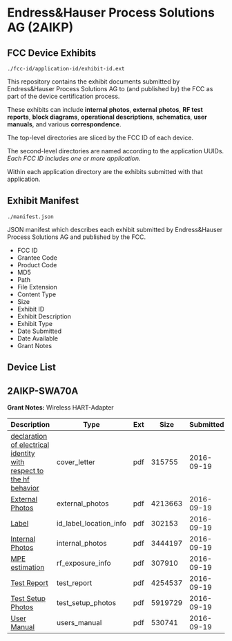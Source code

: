 # Endress&Hauser Process Solutions AG (2AIKP)
## FCC Device Exhibits

```
./fcc-id/application-id/exhibit-id.ext
```

This repository contains the exhibit documents submitted by Endress&Hauser Process Solutions AG to (and published by) the FCC as part of the device certification process.

These exhibits can include **internal photos**, **external photos**, **RF test reports**, **block diagrams**, **operational descriptions**, **schematics**, **user manuals**, and various **correspondence**.

The top-level directories are sliced by the FCC ID of each device.

The second-level directories are named according to the application UUIDs. *Each FCC ID includes one or more application.*

Within each application directory are the exhibits submitted with that application. 

## Exhibit Manifest

```
./manifest.json
```

JSON manifest which describes each exhibit submitted by Endress&Hauser Process Solutions AG and published by the FCC.

- FCC ID
- Grantee Code
- Product Code
- MD5
- Path
- File Extension
- Content Type
- Size
- Exhibit ID
- Exhibit Description
- Exhibit Type
- Date Submitted
- Date Available
- Grant Notes

## Device List
## 2AIKP-SWA70A
**Grant Notes:** Wireless HART-Adapter

| Description | Type | Ext | Size | Submitted | Available |
| ----------- | ---- | --- | ---- | --------- | --------- |
| [declaration of electrical identity with respect to the hf behavior](2AIKP-SWA70A/fc121192dcb9ae1d69118867a90f2ee1/3137874.pdf) | cover_letter | pdf | 315755 | 2016-09-19 | 2016-09-19 |
| [External Photos](2AIKP-SWA70A/fc121192dcb9ae1d69118867a90f2ee1/3137882.pdf) | external_photos | pdf | 4213663 | 2016-09-19 | 2016-09-19 |
| [Label](2AIKP-SWA70A/fc121192dcb9ae1d69118867a90f2ee1/3137876.pdf) | id_label_location_info | pdf | 302153 | 2016-09-19 | 2016-09-19 |
| [Internal Photos](2AIKP-SWA70A/fc121192dcb9ae1d69118867a90f2ee1/3137881.pdf) | internal_photos | pdf | 3444197 | 2016-09-19 | 2016-09-19 |
| [MPE estimation](2AIKP-SWA70A/fc121192dcb9ae1d69118867a90f2ee1/3137873.pdf) | rf_exposure_info | pdf | 307910 | 2016-09-19 | 2016-09-19 |
| [Test Report](2AIKP-SWA70A/fc121192dcb9ae1d69118867a90f2ee1/3137872.pdf) | test_report | pdf | 4254537 | 2016-09-19 | 2016-09-19 |
| [Test Setup Photos](2AIKP-SWA70A/fc121192dcb9ae1d69118867a90f2ee1/3137880.pdf) | test_setup_photos | pdf | 5919729 | 2016-09-19 | 2016-09-19 |
| [User Manual](2AIKP-SWA70A/fc121192dcb9ae1d69118867a90f2ee1/3137875.pdf) | users_manual | pdf | 530741 | 2016-09-19 | 2016-09-19 |
